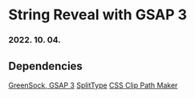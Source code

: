 # String Reveal with GSAP 3
### 2022. 10. 04.

## Dependencies
[GreenSock, GSAP 3](https://greensock.com/)
[SplitType](https://www.npmjs.com/package/split-type)
[CSS Clip Path Maker](https://bennettfeely.com/clippy/)
